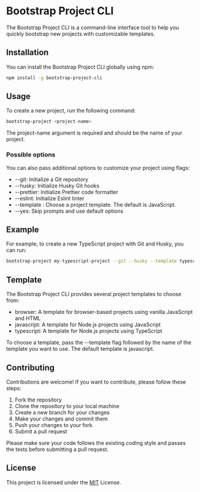 # Bootstrap Project CLI

The Bootstrap Project CLI is a command-line interface tool to help you quickly bootstrap new projects with customizable templates.

## Installation

You can install the Bootstrap Project CLI globally using npm:

```bash
npm install -g bootstrap-project-cli
```

## Usage

To create a new project, run the following command:

```bash
bootstrap-project <project-name>
```

The project-name argument is required and should be the name of your project.

### Possible options

You can also pass additional options to customize your project using flags:

- --git: Initialize a Git repository
- --husky: Initialize Husky Git hooks
- --prettier: Initialize Prettier code formatter
- --eslint: Initialize Eslint linter
- --template <template-name>: Choose a project template. The default is JavaScript.
- --yes: Skip prompts and use default options

## Example

For example, to create a new TypeScript project with Git and Husky, you can run:

```bash
bootstrap-project my-typescript-project --git --husky --template typescript
```

## Template

The Bootstrap Project CLI provides several project templates to choose from:

- browser: A template for browser-based projects using vanilla JavaScript and HTML
- javascript: A template for Node.js projects using JavaScript
- typescript: A template for Node.js projects using TypeScript

To choose a template, pass the --template flag followed by the name of the template you want to use. The default template is javascript.

## Contributing

Contributions are welcome! If you want to contribute, please follow these steps:

  1. Fork the repository
  2. Clone the repository to your local machine
  3. Create a new branch for your changes
  4. Make your changes and commit them
  5. Push your changes to your fork
  6. Submit a pull request

Please make sure your code follows the existing coding style and passes the tests before submitting a pull request.

## License

This project is licensed under the [MIT](https://choosealicense.com/licenses/mit/) License.

